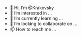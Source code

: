 - 👋 Hi, I’m @Krakovsky
- 👀 I’m interested in ...
- 🌱 I’m currently learning ...
- 💞️ I’m looking to collaborate on ...
- 📫 How to reach me ...

<!---
Krakovsky/Krakovsky is a ✨ special ✨ repository because its `README.md` (this file) appears on your GitHub profile.
You can click the Preview link to take a look at your changes.
--->
